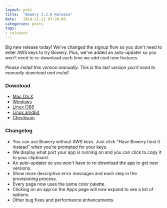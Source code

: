 ```yaml
---
layout: post
title:  "Bowery 3.3.0 Release"
date:   2014-11-11 07:20:00
categories: posts
tags:
- releases
---
```

Big new release today! We've changed the signup flow so you don't need to enter AWS keys to try Bowery. Plus, we've added an auto-updater so you won't need to re-download each time we add cool new features.

*Please install this version manually. This is the last version you'll need to manually download and install.*

### Download
- [Mac OS X](http://desktop.bowery.io/3.3.0_darwin_amd64.zip)
- [Windows](http://desktop.bowery.io/3.3.0_windows_386.zip)
- [Linux i386](http://desktop.bowery.io/3.3.0_linux_386.zip)
- [Linux amd64](http://desktop.bowery.io/3.3.0_linux_amd64.zip)
- [Checksum](http://desktop.bowery.io/3.3.0_SHA256SUMS)

### Changelog
- You can use Bowery without AWS keys. Just click "Have Bowery host it instead" when you're prompted for your keys.
- We display what port your app is running on and you can click to copy it to your clipboard.
- An auto-updater so you won't have to re-download the app to get new versions.
- Show more descriptive error messages and each step in the provisioning process.
- Every page now uses the same color palette.
- Clicking on an app on the Apps page will now expand to see a list of options.
- Other bug fixes and performance enhancements.
